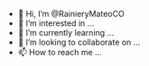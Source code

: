 - 👋 Hi, I’m @RainieryMateoCO
- 👀 I’m interested in ...
- 🌱 I’m currently learning ...
- 💞️ I’m looking to collaborate on ...
- 📫 How to reach me ...

<!---
RainieryMateoCO/RainieryMateoCO is a ✨ special ✨ repository because its `README.md` (this file) appears on your GitHub profile.
You can click the Preview link to take a look at your changes.
--->
